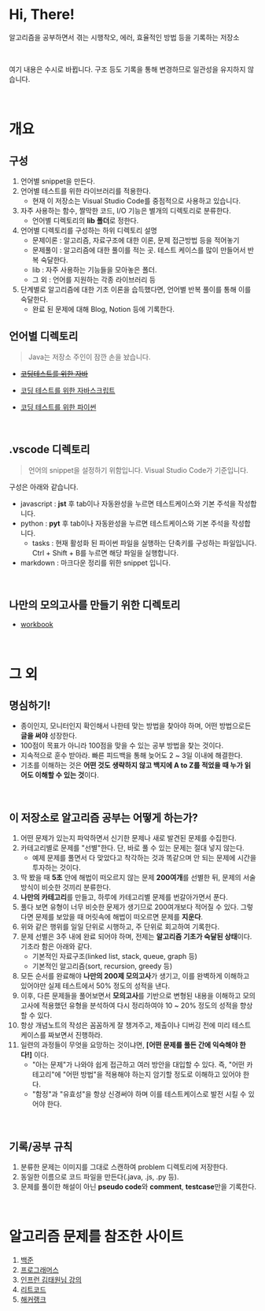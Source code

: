 # Hi, There!
알고리즘을 공부하면서 겪는 시행착오, 에러, 효율적인 방법 등을 기록하는 저장소

<br>

여기 내용은 수시로 바뀝니다. 구조 등도 기록을 통해 변경하므로 일관성을 유지하지 않습니다.

<br>

# 개요
## 구성
1. 언어별 snippet을 만든다.
2. 언어별 테스트를 위한 라이브러리를 적용한다.
    - 현재 이 저장소는 Visual Studio Code를 중점적으로 사용하고 있습니다.
3. 자주 사용하는 함수, 짤막한 코드, I/O 기능은 별개의 디렉토리로 분류한다.
    - 언어별 디렉토리의 **lib 폴더**로 정한다.
4. 언어별 디렉토리를 구성하는 하위 디렉토리 설명
    - 문제이론 : 알고리즘, 자료구조에 대한 이론, 문제 접근방법 등을 적어놓기
    - 문제풀이 : 알고리즘에 대한 풀이를 적는 곳. 테스트 케이스를 많이 만들어서 반복 숙달한다.
    - lib : 자주 사용하는 기능들을 모아놓은 폴더.
    - 그 외 : 언어를 지원하는 각종 라이브러리 등
5. 단계별로 알고리즘에 대한 기초 이론을 습득했다면, 언어별 반복 풀이를 통해 이를 숙달한다.
    - 완료 된 문제에 대해 Blog, Notion 등에 기록한다.

## 언어별 디렉토리
> Java는 저장소 주인이 잠깐 손을 놨습니다.
- ~~[코딩테스트를 위한 자바](https://github.com/InSeong-So/Algorithm/tree/master/java)~~

- [코딩 테스트를 위한 자바스크립트](https://github.com/InSeong-So/Algorithm/tree/master/javascript)

- [코딩 테스트를 위한 파이썬](https://github.com/InSeong-So/Algorithm/tree/master/python)

<br>

## .vscode 디렉토리
> 언어의 snippet을 설정하기 위함입니다. Visual Studio Code가 기준입니다.

구성은 아래와 같습니다.
- javascript : **jst** 후 tab이나 자동완성을 누르면 테스트케이스와 기본 주석을 작성합니다.
- python : **pyt** 후 tab이나 자동완성을 누르면 테스트케이스와 기본 주석을 작성합니다.
    - tasks : 현재 활성화 된 파이썬 파일을 실행하는 단축키를 구성하는 파일입니다. Ctrl + Shift + B를 누르면 해당 파일을 실행합니다.
- markdown : 마크다운 정리를 위한 snippet 입니다.

<br>

## 나만의 모의고사를 만들기 위한 디렉토리
- [workbook](https://github.com/InSeong-So/Algorithm/tree/master/workbook)

<br>

# 그 외
## 명심하기!
- 종이인지, 모니터인지 확인해서 나한테 맞는 방법을 찾아야 하며, 어떤 방법으로든 **글을 써야** 성장한다.
- 100점이 목표가 아니라 100점을 맞을 수 있는 공부 방법을 찾는 것이다.
- 지속적으로 훈수 받아라. 빠른 피드백을 통해 늦어도 2 ~ 3일 이내에 해결한다.
- 기초를 이해하는 것은 **어떤 것도 생략하지 않고 백지에 A to Z를 적었을 때 누가 읽어도 이해할 수 있는 것**이다.

<br>

## 이 저장소로 알고리즘 공부는 어떻게 하는가?
1. 어떤 문제가 있는지 파악하면서 신기한 문제나 새로 발견된 문제를 수집한다.
3. 카테고리별로 문제를 "선별"한다. 단, 바로 풀 수 있는 문제는 절대 넣지 않는다.
    - 예제 문제를 풀면서 다 맞았다고 착각하는 것과 똑같으며 안 되는 문제에 시간을 투자하는 것이다.
5. 딱 봤을 때 **5초** 안에 해법이 떠오르지 않는 문제 **200여개**를 선별한 뒤, 문제의 서술 방식이 비슷한 것끼리 분류한다.
6. **나만의 카테고리**를 만들고, 하루에 카테고리별 문제를 번갈아가면서 푼다.
7. 풀다 보면 유형이 너무 비슷한 문제가 생기므로 200여개보다 적어질 수 있다. 그렇다면 문제를 보았을 때 머릿속에 해법이 떠오르면 문제를 **지운다**.
8. 위와 같은 행위를 일일 단위로 시행하고, 주 단위로 회고하여 기록한다.
9. 문제 선별은 3주 내에 완료 되어야 하며, 전제는 **알고리즘 기초가 숙달된 상태**이다. 기초라 함은 아래와 같다.
    - 기본적인 자료구조(linked list, stack, queue, graph 등)
    - 기본적인 알고리즘(sort, recursion, greedy 등)
10. 모든 순서를 완료해야 **나만의 200제 모의고사**가 생기고, 이를 완벽하게 이해하고 있어야만 실제 테스트에서 50% 정도의 성적을 낸다.
11. 이후, 다른 문제들을 풀어보면서 **모의고사**를 기반으로 변형된 내용을 이해하고 모의고사에 적용했던 유형을 분석하여 다시 정리하여야 10 ~ 20% 정도의 성적을 향상할 수 있다.
12. 항상 개념노트의 작성은 꼼꼼하게 잘 챙겨주고, 제출이나 디버깅 전에 미리 테스트케이스를 짜보면서 진행하라.
13. 일련의 과정들이 무엇을 요망하는 것이냐면, **[어떤 문제를 풀든 간에 익숙해야 한다!]** 이다.
    - "아는 문제"가 나와야 쉽게 접근하고 여러 방안을 대입할 수 있다. 즉, "어떤 카테고리"에 "어떤 방법"을 적용해야 하는지 암기할 정도로 이해하고 있어야 한다.
    - "함정"과 "유효성"을 항상 신경써야 하며 이를 테스트케이스로 발전 시킬 수 있어야 한다.

<br>

## 기록/공부 규칙
1. 분류한 문제는 이미지를 그대로 스캔하여 problem 디렉토리에 저장한다.
2. 동일한 이름으로 코드 파일을 만든다(.java, .js, .py 등).
3. 문제를 풀이한 해설이 아닌 **pseudo code**와 **comment**, **testcase**만을 기록한다.

<br>

# 알고리즘 문제를 참조한 사이트
1. [백준](https://www.acmicpc.net/)
2. [프로그래머스](https://programmers.co.kr/)
3. [인프런 김태원님 강의](https://www.inflearn.com/course/%EC%9E%90%EB%B0%94%EC%8A%A4%ED%81%AC%EB%A6%BD%ED%8A%B8-%EC%95%8C%EA%B3%A0%EB%A6%AC%EC%A6%98-%EB%AC%B8%EC%A0%9C%ED%92%80%EC%9D%B4)
4. [리트코드](https://leetcode.com/)
5. [해커랭크](https://www.hackerrank.com/)